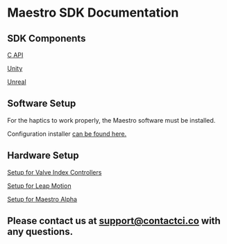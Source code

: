 # Maestro SDK Documentation

## SDK Components
[C API](https://contact-control-interfaces.github.io/maestro-sdk-docs/C/html/index.html)

[Unity](https://contact-control-interfaces.github.io/maestro-sdk-docs/Unity/)

[Unreal](https://contact-control-interfaces.github.io/maestro-sdk-docs/Unreal/)

## Software Setup
For the haptics to work properly, the Maestro software must be installed.

Configuration installer [can be found here.](https://github.com/Contact-Control-Interfaces/maestro-installer)

## Hardware Setup
[Setup for Valve Index Controllers](https://contact-control-interfaces.github.io/maestro-sdk-docs/Setup/setup_valve_index)

[Setup for Leap Motion](https://contact-control-interfaces.github.io/maestro-sdk-docs/Setup/setup_leap_motion)

[Setup for Maestro Alpha](https://contact-control-interfaces.github.io/maestro-sdk-docs/Setup/setup_alpha)
  
## Please contact us at support@contactci.co with any questions.

